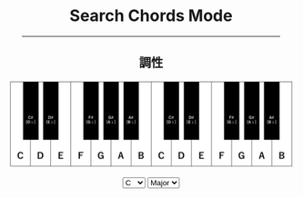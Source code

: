 <html lang="ja">
  <head>
    <meta charset="UTF-8">
  </head>
  <body>
    <div align="center">
      <h1>Search Chords Mode</h1>
      <hr size="2" width="90%" align="center" color="blue">
      <h2>調性</h2>
      <p><img src="KeyBoard.gif" alt="キーボード"></p>
      <p>
      <form name="selector">
        <select name="Key">
          <option value="C">C</option>
          <option value="C#">C#</option>
          <option value="D">D</option>
          <option value="D#">D#</option>
          <option value="E">E</option>
          <option value="F">F</option>
          <option value="F#">F#</option>
          <option value="G">G</option>
          <option value="G#">G#</option>
          <option value="A">A</option>
          <option value="A#">A#</option>
          <option value="B">B</option>
        </select>
        <select name="Maj">
          <option value="Major">Major</option>
          <option value="minor">minor</option>
        </select>
      </form>  
     </p>
     <script>
      function entry(){
       <!--
        var table=document.getElementById('move');
        var tr=table.rows[0];
        var td=tr.cells[1];
-->
        const Key=document.selector.Key;
        const numKey=document.selector.Key.selectedIndex;
        const strKeyI  =document.selector.Key.options[numKey].value;
        const strKeyVI =document.selector.Key.options[(numKey+9)%12].value;
        const strKeyD  =document.selector.Key.options[(numKey+7)%12].value;
        const strKeySD =document.selector.Key.options[(numKey+5)%12].value;
        const strKeyDm =document.selector.Key.options[(numKey+4)%12].value;
        const strKeySDm=document.selector.Key.options[(numKey+2)%12].value;
        const Maj=document.selector.Maj;
        const numMaj=document.selector.Maj.selectedIndex;
        const strMaj=document.selector.Maj.options[numMaj].value;
        const strMajInv=document.selector.Maj.options[1-numMaj].value;
       
        document.getElementById("span1").textContent= strKeyI  +" "+ strMaj;
        document.getElementById("span2").textContent= strKeyI  +" "+ strMajInv;
        document.getElementById("span3").textContent= strKeyVI +" "+ strMajInv;
        document.getElementById("span4").textContent= strKeyD  +" "+ strMaj;
        document.getElementById("span5").textContent= strKeySD +" "+ strMaj;
        document.getElementById("span6").textContent= strKeyDm +" "+ strMajInv;
        document.getElementById("span7").textContent= strKeySDm+" "+ strMajInv;
      }
     </script>
     <input type="button" value="Enter" onclick="entry()">
      <h2>実行結果</h2>
      <table id="move">
        <tr>
          <td>基調、主調(Key Note)</td>
          <td><span id="span1"></span></td>
        </tr>
        <tr>
          <td>同主調(Parallel Key)</td>
          <td><span id="span2"></span></td>
        </tr>
        <tr>
          <td>平行調(Relative Key)</td>
          <td><span id="span3"></span></td>
        </tr>
        <tr>
          <td>属調(Dominant Key)</td>
          <td><span id="span4"></span></td>
        </tr>
        <tr>
          <td>下属調(Subdominant Key)</td>
          <td><span id="span5"></span></td>
        </tr>
        <tr>
          <td>属調平行調</td>
          <td><span id="span6"></span></td>
        </tr>
        <tr>
          <td>下属調平行調</td>
          <td><span id="span7"></span></td>
        </tr>
      </table>      
      <hr size="2" width="80%" align="center" color="orange">
      <h6 align="right">※この検索システムは、個人的にまとめたため、信頼度は低いです。あらかじめご了承ください。</h6>
    </div>
    <div align="right">
      <a href="https://takajo-soft08.github.io/SearchChord/">
         Back To Home
      </a>
    </div>
  </body>
</html>

